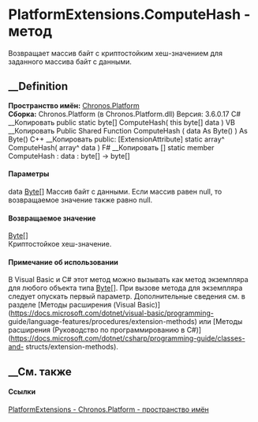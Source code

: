 # PlatformExtensions.ComputeHash - метод
Возвращает массив байт с криптостойким хеш-значением для заданного массива
байт с данными.
## __Definition
 **Пространство имён:** [Chronos.Platform](N_Chronos_Platform.htm)  
 **Сборка:** Chronos.Platform (в Chronos.Platform.dll) Версия: 3.6.0.17
C# __Копировать
     public static byte[] ComputeHash(
    	this byte[] data
    )
VB __Копировать
    <ExtensionAttribute>
    Public Shared Function ComputeHash ( 
    	data As Byte()
    ) As Byte()
C++ __Копировать
     public:
    [ExtensionAttribute]
    static array<unsigned char>^ ComputeHash(
    	array<unsigned char>^ data
    )
F# __Копировать
     [<ExtensionAttribute>]
    static member ComputeHash : 
            data : byte[] -> byte[] 
#### Параметры
data [Byte](https://learn.microsoft.com/dotnet/api/system.byte)[]
     Массив байт с данными. Если массив равен null, то возвращаемое значение также равно null. 
#### Возвращаемое значение
[Byte](https://learn.microsoft.com/dotnet/api/system.byte)[]  
Криптостойкое хеш-значение.
#### Примечание об использовании
В Visual Basic и C# этот метод можно вызывать как метод экземпляра для любого
объекта типа [Byte](https://learn.microsoft.com/dotnet/api/system.byte)[]. При
вызове метода для экземпляра следует опускать первый параметр. Дополнительные
сведения см. в разделе [Методы расширения (Visual
Basic)](https://docs.microsoft.com/dotnet/visual-basic/programming-
guide/language-features/procedures/extension-methods) или [Методы расширения
(Руководство по программированию в
C#)](https://docs.microsoft.com/dotnet/csharp/programming-guide/classes-and-
structs/extension-methods).
##  __См. также
#### Ссылки
[PlatformExtensions - ](T_Chronos_Platform_PlatformExtensions.htm)
[Chronos.Platform - пространство имён](N_Chronos_Platform.htm)
